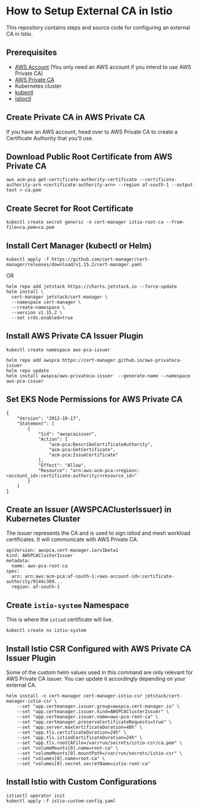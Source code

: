 # How to Setup External CA in Istio
This repository contains steps and source code for configuring an external CA in Istio. 

## Prerequisites
* [AWS Account](https://aws.amazon.com/premiumsupport/knowledge-center/create-and-activate-aws-account/) (You only need an AWS account if you intend to use AWS Private CA)
* [AWS Private CA](https://aws.amazon.com/private-ca/)
* Kubernetes cluster
* [kubectl](https://kubernetes.io/docs/tasks/tools/)
* [istioctl](https://istio.io/latest/docs/setup/getting-started/#download)

## Create Private CA in AWS Private CA
If you have an AWS account, head over to AWS Private CA to create a Certificate Authority that you'll use. 

## Download Public Root Certificate from AWS Private CA
```
aws acm-pca get-certificate-authority-certificate --certificate-authority-arn <certificate-authority-arn> --region af-south-1 --output text > ca.pem
```

## Create Secret for Root Certificate
```
kubectl create secret generic -n cert-manager istio-root-ca --from-file=ca.pem=ca.pem
```

## Install Cert Manager (kubectl or Helm)
```
kubectl apply -f https://github.com/cert-manager/cert-manager/releases/download/v1.15.2/cert-manager.yaml
```
OR
```
helm repo add jetstack https://charts.jetstack.io --force-update
helm install \
  cert-manager jetstack/cert-manager \
  --namespace cert-manager \
  --create-namespace \
  --version v1.15.2 \
  --set crds.enabled=true
```

## Install AWS Private CA Issuer Plugin
```
kubectl create namespace aws-pca-issuer

helm repo add awspca https://cert-manager.github.io/aws-privateca-issuer
helm repo update
helm install awspca/aws-privateca-issuer  --generate-name --namespace aws-pca-issuer
```

## Set EKS Node Permissions for AWS Private CA
```
{
    "Version": "2012-10-17",
    "Statement": [
        {
            "Sid": "awspcaissuer",
            "Action": [
                "acm-pca:DescribeCertificateAuthority",
                "acm-pca:GetCertificate",
                "acm-pca:IssueCertificate"
            ],
			"Effect": "Allow",
            "Resource": "arn:aws:acm-pca:<region>:<account_id>:certificate-authority/<resource_id>"
        }       
    ]
}
```

## Create an Issuer (AWSPCAClusterIssuer) in Kubernetes Cluster
The issuer represents the CA and is used to sign istiod and mesh workload certificates. It will communicate with AWS Private CA.
```
apiVersion: awspca.cert-manager.io/v1beta1
kind: AWSPCAClusterIssuer
metadata:
  name: aws-pca-root-ca
spec:
  arn: arn:aws:acm-pca:af-south-1:<aws-account-id>:certificate-authority/9144c309...
  region: af-south-1
```

## Create `istio-system` Namespace
This is where the `istiod` certificate will live.
```
kubectl create ns istio-system
```

## Install Istio CSR Configured with AWS Private CA Issuer Plugin
Some of the custom helm values used in this command are only relevant for AWS Private CA issuer. You can update it accordingly depending on your external CA.
```
helm install -n cert-manager cert-manager-istio-csr jetstack/cert-manager-istio-csr \
	--set "app.certmanager.issuer.group=awspca.cert-manager.io" \
	--set "app.certmanager.issuer.kind=AWSPCAClusterIssuer" \
	--set "app.certmanager.issuer.name=aws-pca-root-ca" \
	--set "app.certmanager.preserveCertificateRequests=true" \
	--set "app.server.maxCertificateDuration=48h" \
	--set "app.tls.certificateDuration=24h" \
	--set "app.tls.istiodCertificateDuration=24h" \
	--set "app.tls.rootCAFile=/var/run/secrets/istio-csr/ca.pem" \
	--set "volumeMounts[0].name=root-ca" \
	--set "volumeMounts[0].mountPath=/var/run/secrets/istio-csr" \
	--set "volumes[0].name=root-ca" \
	--set "volumes[0].secret.secretName=istio-root-ca"
```

## Install Istio with Custom Configurations
```
istioctl operator init
kubectl apply -f istio-custom-config.yaml
```
